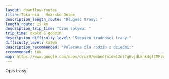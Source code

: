 ```yaml
---
layout: downflow-routes
title: Tokarnia – Mokrsko Dolne
description_length_route: "Długość trasy: "
length_route: 15 km
description_trip_time: "Czas spływu: "
trip_time: około 5 godzin
description_difficulty_level: "Stopień trudności trasy:"
difficulty_level: łatwa
description_recommended: "Polecana dla rodzin z dziećmi:"
recommended: tak
map: https://www.google.com/maps/d/u/0/embed?mid=12nt7qEvjdLknk4gf1MPzWPJ94Ot37C14&ehbc=2E312F
---
```

Opis trasy